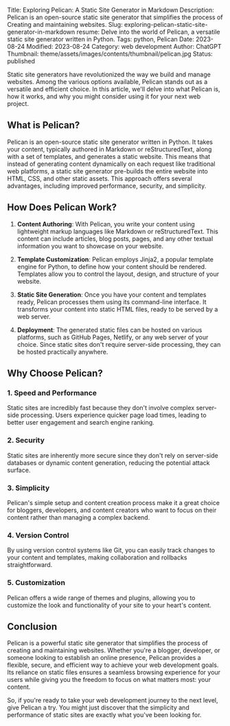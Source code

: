Title: Exploring Pelican: A Static Site Generator in Markdown
Description: Pelican is an open-source static site generator that simplifies the process of Creating and maintaining websites.
Slug: exploring-pelican-static-site-generator-in-markdown
resume: Delve into the world of Pelican, a versatile static site generator written in Python.
Tags: python, Pelican
Date: 2023-08-24
Modified: 2023-08-24
Category: web development
Author: ChatGPT
Thumbnail: theme/assets/images/contents/thumbnail/pelican.jpg
Status: published

Static site generators have revolutionized the way we build and manage websites. Among the various options available, Pelican stands out as a versatile and efficient choice. In this article, we'll delve into what Pelican is, how it works, and why you might consider using it for your next web project.

## What is Pelican?

Pelican is an open-source static site generator written in Python. It takes your content, typically authored in Markdown or reStructuredText, along with a set of templates, and generates a static website. This means that instead of generating content dynamically on each request like traditional web platforms, a static site generator pre-builds the entire website into HTML, CSS, and other static assets. This approach offers several advantages, including improved performance, security, and simplicity.

## How Does Pelican Work?

1. **Content Authoring**: With Pelican, you write your content using lightweight markup languages like Markdown or reStructuredText. This content can include articles, blog posts, pages, and any other textual information you want to showcase on your website.

2. **Template Customization**: Pelican employs Jinja2, a popular template engine for Python, to define how your content should be rendered. Templates allow you to control the layout, design, and structure of your website.

3. **Static Site Generation**: Once you have your content and templates ready, Pelican processes them using its command-line interface. It transforms your content into static HTML files, ready to be served by a web server.

4. **Deployment**: The generated static files can be hosted on various platforms, such as GitHub Pages, Netlify, or any web server of your choice. Since static sites don't require server-side processing, they can be hosted practically anywhere.

## Why Choose Pelican?

### 1. Speed and Performance  
Static sites are incredibly fast because they don't involve complex server-side processing. Users experience quicker page load times, leading to better user engagement and search engine ranking.

### 2. Security  
Static sites are inherently more secure since they don't rely on server-side databases or dynamic content generation, reducing the potential attack surface.


### 3. Simplicity
Pelican's simple setup and content creation process make it a great choice for bloggers, developers, and content creators who want to focus on their content rather than managing a complex backend.

### 4. Version Control
By using version control systems like Git, you can easily track changes to your content and templates, making collaboration and rollbacks straightforward.

### 5. Customization
Pelican offers a wide range of themes and plugins, allowing you to customize the look and functionality of your site to your heart's content.

## Conclusion

Pelican is a powerful static site generator that simplifies the process of creating and maintaining websites. Whether you're a blogger, developer, or someone looking to establish an online presence, Pelican provides a flexible, secure, and efficient way to achieve your web development goals. Its reliance on static files ensures a seamless browsing experience for your users while giving you the freedom to focus on what matters most: your content.

So, if you're ready to take your web development journey to the next level, give Pelican a try. You might just discover that the simplicity and performance of static sites are exactly what you've been looking for.



